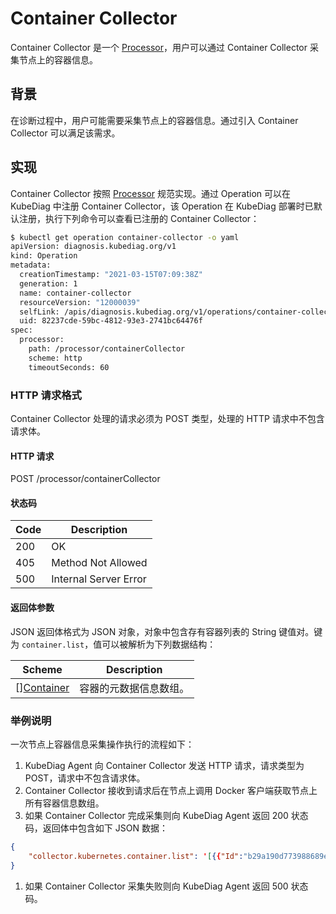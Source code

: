 # Container Collector

Container Collector 是一个 [Processor](../design/processor.md)，用户可以通过 Container Collector 采集节点上的容器信息。

## 背景

在诊断过程中，用户可能需要采集节点上的容器信息。通过引入 Container Collector 可以满足该需求。

## 实现

Container Collector 按照 [Processor](../design/processor.md) 规范实现。通过 Operation 可以在 KubeDiag 中注册 Container Collector，该 Operation 在 KubeDiag 部署时已默认注册，执行下列命令可以查看已注册的 Container Collector：

```bash
$ kubectl get operation container-collector -o yaml
apiVersion: diagnosis.kubediag.org/v1
kind: Operation
metadata:
  creationTimestamp: "2021-03-15T07:09:38Z"
  generation: 1
  name: container-collector
  resourceVersion: "12000039"
  selfLink: /apis/diagnosis.kubediag.org/v1/operations/container-collector
  uid: 82237cde-59bc-4812-93e3-2741bc64476f
spec:
  processor:
    path: /processor/containerCollector
    scheme: http
    timeoutSeconds: 60
```

### HTTP 请求格式

Container Collector 处理的请求必须为 POST 类型，处理的 HTTP 请求中不包含请求体。

#### HTTP 请求

POST /processor/containerCollector

#### 状态码

| Code | Description |
|-|-|
| 200 | OK |
| 405 | Method Not Allowed |
| 500 | Internal Server Error |

#### 返回体参数

JSON 返回体格式为 JSON 对象，对象中包含存有容器列表的 String 键值对。键为 `container.list`，值可以被解析为下列数据结构：

| Scheme | Description |
|-|-|
| [][Container](https://github.com/moby/moby/blob/v19.03.15/api/types/types.go#L58) | 容器的元数据信息数组。 |

### 举例说明

一次节点上容器信息采集操作执行的流程如下：

1. KubeDiag Agent 向 Container Collector 发送 HTTP 请求，请求类型为 POST，请求中不包含请求体。
1. Container Collector 接收到请求后在节点上调用 Docker 客户端获取节点上所有容器信息数组。
1. 如果 Container Collector 完成采集则向 KubeDiag Agent 返回 200 状态码，返回体中包含如下 JSON 数据：

```json
{
    "collector.kubernetes.container.list": '[{{"Id":"b29a190d773988689efe3ef7b616e4dd4159f54ac4d131595d442a60d0b0b5ed","Names":["/k8s_POD_coredns-5644d7b6d9-c5tbq_kube-system_caf1aa9e-c2ee-4782-ad6d-98736fa15dd2_13"],"Image":"k8s.gcr.io/pause:3.1","ImageID":"sha256:da86e6ba6ca197bf6bc5e9d900febd906b133eaa4750e6bed647b0fbe50ed43e","Command":"/pause","Created":1622512223,"Ports":[],"Labels":{"annotation.cni.projectcalico.org/podIP":"192.168.236.158/32","annotation.cni.projectcalico.org/podIPs":"192.168.236.158/32","annotation.kubernetes.io/config.seen":"2021-06-01T09:49:50.754123792+08:00","annotation.kubernetes.io/config.source":"api","io.kubernetes.container.name":"POD","io.kubernetes.docker.type":"podsandbox","io.kubernetes.pod.name":"coredns-5644d7b6d9-c5tbq","io.kubernetes.pod.namespace":"kube-system","io.kubernetes.pod.uid":"caf1aa9e-c2ee-4782-ad6d-98736fa15dd2","k8s-app":"kube-dns","pod-template-hash":"5644d7b6d9"},"State":"running","Status":"Up 5 hours","HostConfig":{"NetworkMode":"none"},"NetworkSettings":{"Networks":{"none":{"IPAMConfig":null,"Links":null,"Aliases":null,"NetworkID":"2499f96edd88779350ff37ed240f7466fcbda7825532f8fd868a6c66872d1f4c","EndpointID":"bc34c9eca08ae33e719dfd7acbff65fe83fe55f798f0aeab179865333650c880","Gateway":"","IPAddress":"","IPPrefixLen":0,"IPv6Gateway":"","GlobalIPv6Address":"","GlobalIPv6PrefixLen":0,"MacAddress":"","DriverOpts":null}}},"Mounts":[]},......}]'
}
```

1. 如果 Container Collector 采集失败则向 KubeDiag Agent 返回 500 状态码。

